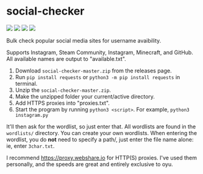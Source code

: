 # social-checker
![](https://img.shields.io/github/downloads/landoncrabtree/social-checker/total)
![](https://img.shields.io/github/issues/landoncrabtree/social-checker)
![](https://img.shields.io/github/stars/landoncrabtree/social-checker)
![](https://img.shields.io/badge/license-QPL--1.0-lightgrey)


Bulk check popular social media sites for username avaibility. 

Supports Instagram, Steam Community, Instagram, Minecraft, and GitHub.
All available names are output to "available.txt". 

1. Download `social-checker-master.zip` from the releases page.
2. Run `pip install requests` or `python3 -m pip install requests` in terminal.
3. Unzip the `social-checker-master.zip`.
4. Make the unzipped folder your current/active directory.
5. Add HTTPS proxies into "proxies.txt". 
6. Start the program by running `python3 <script>`. For example, `python3 instagram.py`
  
It'll then ask for the wordlist, so just enter that. All wordlists are found in the `wordlists/` directory. You can create your own wordlists. When entering the wordlist, you do **not** need to specify a path/, just enter the file name alone: ie, enter `3char.txt`.


I recommend https://proxy.webshare.io for HTTP(S) proxies. I've used them personally, and the speeds are great and entirely exclusive to oyu.
